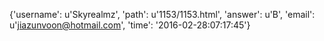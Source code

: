 {'username': u'Skyrealmz', 'path': u'1153/1153.html', 'answer': u'B', 'email': u'jiazunvoon@hotmail.com', 'time': '2016-02-28:07:17:45'}